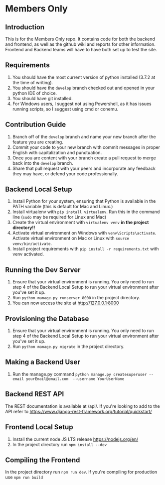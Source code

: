 Members Only
============
Introduction
------------
This is for the Members Only repo. It contains code for both the backend and frontend, as well as the github
wiki and reports for other information. Frontend and Backend teams will have to have both set up
to test the site.

Requirements
------------
1. You should have the most current version of python installed (3.7.2 at the time of writing).
2. You should have the `develop` branch checked out and opened in your python IDE of choice.
3. You should have git installed.
4. For Windows users, I suggest not using Powershell, as it has issues running scripts, so I suggest using 
cmd or conemu.


Contribution Guide
------------------
1. Branch off of the `develop` branch and name your new branch after the feature you are creating.
2. Commit your code to your new branch with commit messages in proper English with capitalization
and punctuation.
3. Once you are content with your branch create a pull request to merge back into the `develop`
branch.
4. Share that pull request with your peers and incorporate any feedback they may have, or defend
your code professionally. 

Backend Local Setup
-------------------
1. Install Python for your system, ensuring that Python is available in the PATH variable (this is default 
for Mac and Linux.)
2. Install virtualenv with `pip install virtualenv`. Run this in the command line (`sudo` may be required for
Linux and Mac)
3. Create the virtual environment with `virtualenv venv` **in the project directory!!**
4. Activate virtual environment on Windows with `venv\Scripts\activate`. Activate virtual environment on
Mac or Linux with `source venv/bin/activate`.
5. Install project requirements with `pip install -r requirements.txt` with venv activated.

Running the Dev Server
----------------------
1. Ensure that your virtual environment is running. You only need to run step 4 of the Backend Local
Setup to run your virtual environment after you've set it up. 
2.  Run `python manage.py runserver 8000` in the project directory.
3. You can now access the site at http://127.0.0.1:8000

Provisioning the Database
-------------------------
1. Ensure that your virtual environment is running. You only need to run step 4 of the Backend Local
Setup to run your virtual environment after you've set it up. 
2. Run `python manage.py migrate` in the project directory.

Making a Backend User
---------------------
1. Run the manage.py command `python manage.py createsuperuser --email yourEmail@email.com 
--username YourUserName`

Backend REST API
----------------
The REST documentation is available at /api/. If you're looking to add to the API refer to 
https://www.django-rest-framework.org/tutorial/quickstart/

Frontend Local Setup
--------------------
1. Install the current node JS LTS release https://nodejs.org/en/
2. In the project directory run `npm install --dev`

Compiling the Frontend
----------------------
In the project directory run `npm run dev`. If you're compiling for production use `npm run build`
